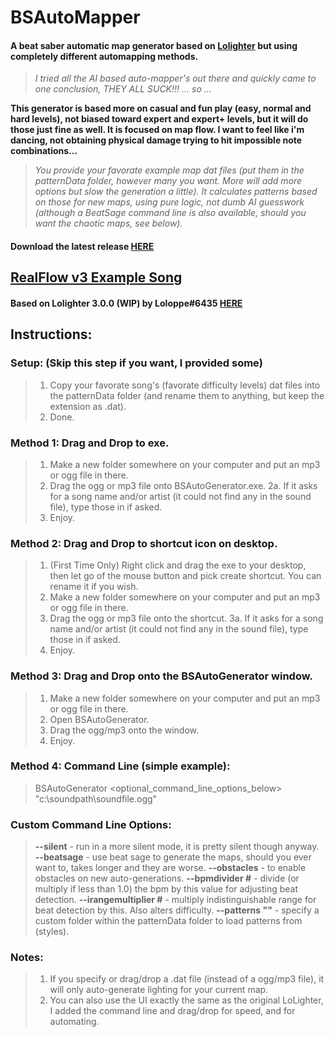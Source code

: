 # BSAutoMapper

#### A beat saber automatic map generator based on [Lolighter](https://github.com/Loloppe/Lolighter/) but using completely different automapping methods.

> _I tried all the AI based auto-mapper's out there and quickly came to one conclusion, THEY ALL SUCK!!! ... so ..._

**This generator is based more on casual and fun play (easy, normal and hard levels), not biased toward expert and expert+ levels, but it will do those just fine as well. It is focused on map flow. I want to feel like i'm dancing, not obtaining physical damage trying to hit impossible note combinations...**


> _You provide your favorate example map dat files (put them in the patternData folder, however many you want. More will add more options but slow the generation a little). It calculates patterns based on those for new maps, using pure logic, not dumb AI guesswork (although a BeatSage command line is also available, should you want the chaotic maps, see below)._

#### Download the latest release [HERE](https://github.com/uq1/BSAutoGenerator/releases/tag/release)

## [RealFlow v3 Example Song](https://skystudioapps.com/bs-viewer/?url=https://www2.aonode.com/get/ZmI1ZThlMzg5NGVmZTI5NGJlNjdhOGYwNDQyOWEzMjk%3D/U2tKU3BjYVNmaGpRRUE4c3RGOEFKeStLM2xrbERuc0pjdDVacmRuNE14YWRyU0svMlVwYTIvY3pTS3FtajhlMQ%3D%3D/1668599142/Reckoner%20-%20Above%20and%20Beyond%20Remix(RealFlow%20v3).zip)


#### Based on Lolighter 3.0.0 (WIP) by **Loloppe#6435** [HERE](https://github.com/Loloppe/Lolighter/)


## Instructions:

### Setup: (Skip this step if you want, I provided some)
> 1. Copy your favorate song's (favorate difficulty levels) dat files into the patternData folder (and rename them to anything, but keep the extension as .dat).
> 2. Done.

### Method 1: Drag and Drop to exe.
> 1. Make a new folder somewhere on your computer and put an mp3 or ogg file in there.
> 2. Drag the ogg or mp3 file onto BSAutoGenerator.exe.
> 2a. If it asks for a song name and/or artist (it could not find any in the sound file), type those in if asked.
> 3. Enjoy.

### Method 2: Drag and Drop to shortcut icon on desktop.
> 1. (First Time Only) Right click and drag the exe to your desktop, then let go of the mouse button and pick create shortcut. You can rename it if you wish.
> 2. Make a new folder somewhere on your computer and put an mp3 or ogg file in there.
> 3. Drag the ogg or mp3 file onto the shortcut.
> 3a. If it asks for a song name and/or artist (it could not find any in the sound file), type those in if asked.
> 4. Enjoy.

### Method 3: Drag and Drop onto the BSAutoGenerator window.
> 1. Make a new folder somewhere on your computer and put an mp3 or ogg file in there.
> 2. Open BSAutoGenerator.
> 3. Drag the ogg/mp3 onto the window.
> 4. Enjoy.

### Method 4: Command Line (simple example):
> BSAutoGenerator <optional_command_line_options_below> "c:\soundpath\soundfile.ogg"

### Custom Command Line Options:
> **--silent**                  - run in a more silent mode, it is pretty silent though anyway.
> **--beatsage**                - use beat sage to generate the maps, should you ever want to, takes longer and they are worse.
> **--obstacles**               - to enable obstacles on new auto-generations.
> **--bpmdivider #**            - divide (or multiply if less than 1.0) the bpm by this value for adjusting beat detection.
> **--irangemultiplier #**      - multiply indistinguishable range for beat detection by this. Also alters difficulty.
> **--patterns "<folderName>"** - specify a custom folder within the patternData folder to load patterns from (styles).

### Notes:
> 1. If you specify or drag/drop a .dat file (instead of a ogg/mp3 file), it will only auto-generate lighting for your current map.
> 2. You can also use the UI exactly the same as the original LoLighter, I added the command line and drag/drop for speed, and for automating.
